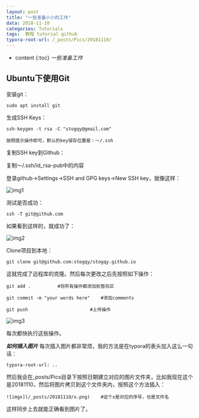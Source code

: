 ```yaml
---
layout: post
title: "一些准备小小的工作"
data: 2018-11-10
categories: Tutorials
tags:  教程 tutorial github
typora-root-url: /_posts/Pics/20181110/
---
```

* content
{:toc}
*一些准备工作*

## Ubuntu下使用Git

安装git：

`sudo apt install git`

生成SSH Keys：

`ssh-keygen -t rsa -C "stogqy@gmail.com"`

	按照提示操作即可，默认的key保存位置是：～/.ssh

复制SSH key到Github：

复制～/.ssh/id_rsa-pub中的内容

登录github->Settings->SSH and GPG keys->New SSH key，就像这样：

![img1](1.png)

测试是否成功：

`ssh -T git@github.com`

如果看到这样的，就成功了：

![img2](2.png)

Clone项目到本地：

`git clone git@github.com:stogqy/stogqy.github.io`

这就完成了远程库的克隆。然后每次更改之后先按照如下操作：

`git add .			#将所有操作都添加到暂存区`

`git commit -m "your words here"	#添加comments`

`git push						#上传操作`


![img3](3.png)

每次都快执行这些操作。

***如何插入图片***
每次插入图片都非常烦，我的方法是在typora的表头加入这么一句话：

`typora-root-url: ..`

然后我会在_posts/Pics目录下按照日期建立对应的图片文件夹，比如我现在这个是20181110，然后将图片拷贝到这个文件夹内，按照这个方法插入：

`![imgx](/_posts/20181110/x.png)	#这个x是对应的序号，也是文件名`

这样同步上去就能正确看到图片了。
